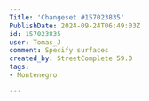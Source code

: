 ```yaml
---
Title: 'Changeset #157023835'
PublishDate: 2024-09-24T06:49:03Z
id: 157023835
user: Tomas_J
comment: Specify surfaces
created_by: StreetComplete 59.0
tags:
- Montenegro

---
```

